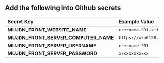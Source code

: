 ## Add the following into Github secrets

| Secret Key                           | Example Value                       |
| :----------------------------------- | :---------------------------------- |
| **MUJDN_FRONT_WEBSITE_NAME**         | `username-001-site1`                |
| **MUJDN_FRONT_SERVER_COMPUTER_NAME** | `https://win6158.site4now.net:8172` |
| **MUJDN_FRONT_SERVER_USERNAME**      | `username-001`                      |
| **MUJDN_FRONT_SERVER_PASSWORD**      | `xxxxxxxxxxxx`                      |
